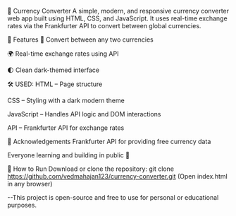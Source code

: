 💱 Currency Converter
A simple, modern, and responsive currency converter web app built using HTML, CSS, and JavaScript.
It uses real-time exchange rates via the Frankfurter API to convert between global currencies.

🔧 Features
🔄 Convert between any two currencies

🌍 Real-time exchange rates using API

🌓 Clean dark-themed interface

🛠️ USED:
HTML – Page structure

CSS – Styling with a dark modern theme

JavaScript – Handles API logic and DOM interactions

API – Frankfurter API for exchange rates

🙌 Acknowledgements
Frankfurter API for providing free currency data

Everyone learning and building in public 🚀


🚀 How to Run
Download or clone the repository:
git clone https://github.com/vedmahajan123/currency-converter.git
(Open index.html in any browser)

--This project is open-source and free to use for personal or educational purposes.
